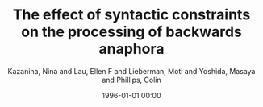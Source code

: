 ---
layout: post
title: The effect of syntactic constraints on the processing of backwards anaphora

date: 1996-01-01 00:00
author: Kazanina, Nina and Lau, Ellen F and Lieberman, Moti and Yoshida, Masaya and Phillips, Colin
journal: Journal of Memory and Language

year: 2007
---